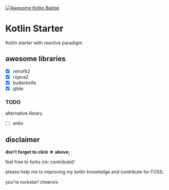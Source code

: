 [![Awesome Kotlin Badge](https://kotlin.link/awesome-kotlin.svg)](https://github.com/isfaaghyth/Kotlin-Starter)

# Kotlin Starter
Kotlin starter with reactive paradigm

## awesome libraries
- [x] retrofit2
- [x] rxjava2
- [x] butterknife
- [x] glide

### TODO
alternative library
- [ ] anko

## disclaimer

**don't forget to click ★ above;**

feel free to forks (re: contribute)!

please help me to improving my kotlin knowledge and contribute for FOSS.

you're rockstar! cheers☕ 
